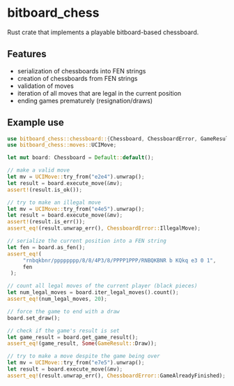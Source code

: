 # bitboard\_chess
Rust crate that implements a playable bitboard-based chessboard.

## Features
* serialization of chessboards into FEN strings
* creation of chessboards from FEN strings
* validation of moves
* iteration of all moves that are legal in the current position
* ending games prematurely (resignation/draws)

## Example use

```rust
use bitboard_chess::chessboard::{Chessboard, ChessboardError, GameResult};
use bitboard_chess::moves::UCIMove;

let mut board: Chessboard = Default::default();

// make a valid move
let mv = UCIMove::try_from("e2e4").unwrap();
let result = board.execute_move(&mv);
assert!(result.is_ok());

// try to make an illegal move
let mv = UCIMove::try_from("e4e5").unwrap();
let result = board.execute_move(&mv);
assert!(result.is_err());
assert_eq!(result.unwrap_err(), ChessboardError::IllegalMove);

// serialize the current position into a FEN string
let fen = board.as_fen();
assert_eq!(
     "rnbqkbnr/pppppppp/8/8/4P3/8/PPPP1PPP/RNBQKBNR b KQkq e3 0 1",
     fen
 );

// count all legal moves of the current player (black pieces)
let num_legal_moves = board.iter_legal_moves().count();
assert_eq!(num_legal_moves, 20);

// force the game to end with a draw
board.set_draw();

// check if the game's result is set
let game_result = board.get_game_result();
assert_eq!(game_result, Some(GameResult::Draw));

// try to make a move despite the game being over
let mv = UCIMove::try_from("e7e5").unwrap();
let result = board.execute_move(&mv);
assert_eq!(result.unwrap_err(), ChessboardError::GameAlreadyFinished);
```
